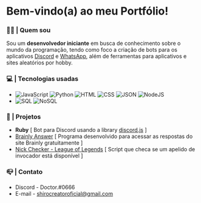 # Bem-vindo(a) ao meu Portfólio!
### 👨‍🦰 | Quem sou
Sou um **desenvolvedor iniciante** em busca de conhecimento sobre o mundo da programação, tendo como foco a criação de bots para os aplicativos [Discord](discord.com) e [WhatsApp](https://www.whatsapp.com/), além de ferramentas para aplicativos e sites aleatórios por hobby.

### 💻 | Tecnologias usadas
- ![JavaScript](https://camo.githubusercontent.com/bb5a9fb2b3fcc08fd63d8b5f22cbfd691658a5cf95a44c35eb3f3aa78f0f7c7a/68747470733a2f2f696d672e736869656c64732e696f2f62616467652f2d4a6176615363726970742d3965376531353f7374796c653d666c61742d737175617265266c6f676f3d6a617661736372697074)
![Python](https://camo.githubusercontent.com/18b4ccdf98de4129589603a0e8b551954dd8878daebbd8b3aa6a13a455ff4806/68747470733a2f2f696d672e736869656c64732e696f2f62616467652f2d507974686f6e2d3063306330633f7374796c653d666c61742d737175617265266c6f676f3d707974686f6e)
![HTML](https://camo.githubusercontent.com/0c3a16a22ae058cfe38a06dc9ea16404cf006409262f547c9ccfa3ec8b30f71e/68747470733a2f2f696d672e736869656c64732e696f2f62616467652f2d48544d4c352d4533344632363f7374796c653d666c61742d737175617265266c6f676f3d68746d6c35266c6f676f436f6c6f723d7768697465)
![CSS](https://camo.githubusercontent.com/2435c2a64789b8a71c701a1a593b4a6e6869789bfb0626e515dc2a6b6dffa6c5/68747470733a2f2f696d672e736869656c64732e696f2f62616467652f2d435353332d3135373242363f7374796c653d666c61742d737175617265266c6f676f3d63737333)
![JSON](https://camo.githubusercontent.com/7daa97d57cd502ae6512bf0c747dfe68e87ba605cdae34342cdf70e6cd0cb3c0/68747470733a2f2f696d672e736869656c64732e696f2f62616467652f2d4a534f4e2d3833383338333f7374796c653d666c61742d737175617265266c6f676f3d6a736f6e)
![NodeJS](https://camo.githubusercontent.com/f939bf73ac868c5cca36f0e1b8809ad72bd20eee0ceffa70b41af4e9bcebb4c3/68747470733a2f2f696d672e736869656c64732e696f2f62616467652f2d4e6f64656a732d3033316330333f7374796c653d666c61742d737175617265266c6f676f3d4e6f64652e6a73)
- ![SQL](https://camo.githubusercontent.com/0865007c3d10bdc6a865a66fd8b642500f7cb525846bd0e4a1382ad81cdce008/68747470733a2f2f696d672e736869656c64732e696f2f62616467652f2d53514c2d626c61636b3f7374796c653d666c61742d737175617265)
![NoSQL](https://camo.githubusercontent.com/29fc4bb81d4dd27b793216a64710a221270815ae7b5bb3895298626288589dcb/68747470733a2f2f696d672e736869656c64732e696f2f62616467652f2d4e6f53514c2d626c61636b3f7374796c653d666c61742d737175617265)

### 📁 | Projetos
- **Ruby** [ Bot para Discord usando a library [discord.js](https://discord.js.org/#/) ]
- [Brainly Answer](https://www.youtube.com/watch?v=DO4QGqHDiFY) [ Programa desenvolvido para acessar as respostas do site Brainly gratuitamente ]
- [Nick Checker - League of Legends](https://github.com/WinchesterDev/nick-checker-lol) [ Script que checa se um apelido de invocador está disponível ]

### 📪 | Contato
- Discord - Doctor.#0666
- E-mail - shirocreatoroficial@gmail.com
